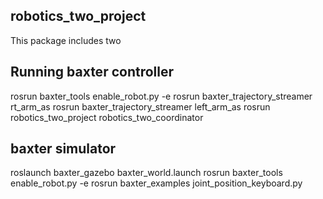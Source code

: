 ## robotics_two_project

This package includes two 

## Running baxter controller

rosrun baxter_tools enable_robot.py -e
rosrun baxter_trajectory_streamer rt_arm_as
rosrun baxter_trajectory_streamer left_arm_as
rosrun robotics_two_project robotics_two_coordinator

## baxter simulator
roslaunch baxter_gazebo baxter_world.launch
rosrun baxter_tools enable_robot.py -e
rosrun baxter_examples joint_position_keyboard.py

